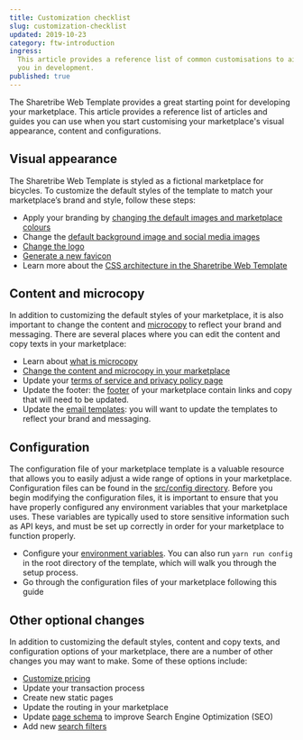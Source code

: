 ```yaml
---
title: Customization checklist
slug: customization-checklist
updated: 2019-10-23
category: ftw-introduction
ingress:
  This article provides a reference list of common customisations to aid
  you in development.
published: true
---
```


The Sharetribe Web Template provides a great starting point for
developing your marketplace. This article provides a reference list of
articles and guides you can use when you start customising your
marketplace's visual appearance, content and configurations.

## Visual appearance

The Sharetribe Web Template is styled as a fictional marketplace for
bicycles. To customize the default styles of the template to match your
marketplace’s brand and style, follow these steps:

- Apply your branding by
  [changing the default images and marketplace colours](/tutorial/first-edit/)
- Change the
  [default background image and social media images](/tutorial/change-image-assets/)
- [Change the logo](/tutorial/change-logo/)
- [Generate a new favicon](/ftw/how-to-change-ftw-icons/)
- Learn more about the
  [CSS architecture in the Sharetribe Web Template](/ftw/how-to-customize-ftw-styles/)

## Content and microcopy

In addition to customizing the default styles of your marketplace, it is
also important to change the content and
[microcopy](/concepts/microcopy/) to reflect your brand and messaging.
There are several places where you can edit the content and copy texts
in your marketplace:

- Learn about [what is microcopy](/concepts/microcopy/)
- [Change the content and microcopy in your marketplace](/tutorial/working-with-microcopy/)
- Update your
  [terms of service and privacy policy page](/operator-guides/free-templates/)
- Update the footer: the
  [footer](https://github.com/sharetribe/ftw-x/blob/master/src/components/Footer/Footer.js)
  of your marketplace contain links and copy that will need to be
  updated.
- Update the
  [email templates](https://www.sharetribe.com/docs/concepts/email-notifications/):
  you will want to update the templates to reflect your brand and
  messaging.

## Configuration

The configuration file of your marketplace template is a valuable
resource that allows you to easily adjust a wide range of options in
your marketplace. Configuration files can be found in the
[src/config directory](https://github.com/sharetribe/ftw-x/tree/main/src/config).
Before you begin modifying the configuration files, it is important to
ensure that you have properly configured any environment variables that
your marketplace uses. These variables are typically used to store
sensitive information such as API keys, and must be set up correctly in
order for your marketplace to function properly.

- Configure your [environment variables](/ftw/ftw-env/). You can also
  run `yarn run config` in the root directory of the template, which
  will walk you through the setup process.
- Go through the configuration files of your marketplace following this
  guide

## Other optional changes

In addition to customizing the default styles, content and copy texts,
and configuration options of your marketplace, there are a number of
other changes you may want to make. Some of these options include:

- [Customize pricing](/tutorial/customize-pricing-tutorial/)
- Update your transaction process
- Create new static pages
- Update the routing in your marketplace
- Update [page schema](/tutorial/add-faq-page/#page-schema) to improve
  Search Engine Optimization (SEO)
- Add new [search filters](/tutorial/implement-amenities-filter/)
